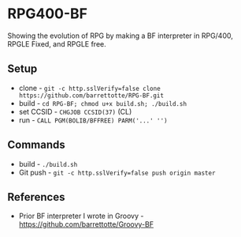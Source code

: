 # RPG400-BF
Showing the evolution of RPG by making a BF interpreter in RPG/400, RPGLE Fixed, and RPGLE free.


## Setup
* clone - ```git -c http.sslVerify=false clone https://github.com/barrettotte/RPG-BF.git```
* build - ```cd RPG-BF; chmod u+x build.sh; ./build.sh```
* set CCSID - ```CHGJOB CCSID(37)``` (CL)
* run - ```CALL PGM(BOLIB/BFFREE) PARM('...' '')```


## Commands
* build - ```./build.sh```
* Git push - ```git -c http.sslVerify=false push origin master```


## References
* Prior BF interpreter I wrote in Groovy - https://github.com/barrettotte/Groovy-BF
